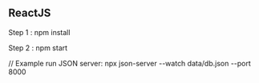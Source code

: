 ## ReactJS

Step 1 : npm install

Step 2 : npm start

// Example run JSON server: npx json-server --watch data/db.json --port 8000
